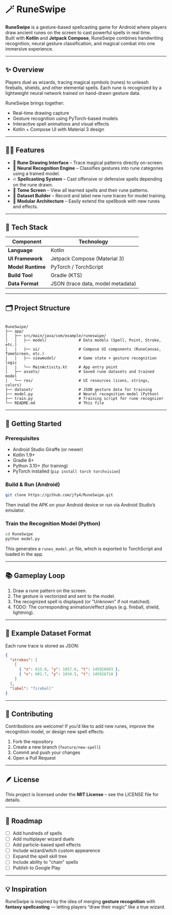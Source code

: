 # 🪄 RuneSwipe

**RuneSwipe** is a gesture-based spellcasting game for Android where players draw ancient runes on the screen to cast powerful spells in real time.  
Built with **Kotlin** and **Jetpack Compose**, RuneSwipe combines handwriting recognition, neural gesture classification, and magical combat into one immersive experience.

---

## ✨ Overview

Players duel as wizards, tracing magical symbols (runes) to unleash fireballs, shields, and other elemental spells. Each rune is recognized by a lightweight neural network trained on hand-drawn gesture data.

RuneSwipe brings together:
- Real-time drawing capture
- Gesture recognition using PyTorch-based models
- Interactive spell animations and visual effects
- Kotlin + Compose UI with Material 3 design

---

## 🧙‍♂️ Features

- 🎨 **Rune Drawing Interface** – Trace magical patterns directly on-screen.  
- 🧠 **Neural Recognition Engine** – Classifies gestures into rune categories using a trained model.  
- 🔥 **Spellcasting System** – Cast offensive or defensive spells depending on the rune drawn.  
- 📜 **Tome Screen** – View all learned spells and their rune patterns.  
- 💾 **Dataset Builder** – Record and label new rune traces for model training.  
- 🧩 **Modular Architecture** – Easily extend the spellbook with new runes and effects.  

---

## 🧰 Tech Stack

| Component | Technology |
|------------|-------------|
| **Language** | Kotlin |
| **UI Framework** | Jetpack Compose (Material 3) |
| **Model Runtime** | PyTorch / TorchScript |
| **Build Tool** | Gradle (KTS) |
| **Data Format** | JSON (trace data, model metadata) |

---

## 🗂️ Project Structure

```

RuneSwipe/
├── app/
│   ├── src/main/java/com/example/runeswipe/
│   │   ├── model/              # Data models (Spell, Point, Stroke, etc.)
│   │   ├── ui/                 # Compose UI components (RuneCanvas, TomeScreen, etc.)
│   │   ├── viewmodel/          # Game state + gesture recognition logic
│   │   └── MainActivity.kt     # App entry point
│   ├── assets/                 # Saved rune datasets and trained model
│   └── res/                    # UI resources (icons, strings, colors)
├── dataset/                    # JSON gesture data for training
├── model.py                    # Neural recognition model (Python)
├── train.py                    # Training script for rune recognizer
└── README.md                   # This file

````

---

## 🚀 Getting Started

### Prerequisites
- Android Studio Giraffe (or newer)
- Kotlin 1.9+
- Gradle 8+
- Python 3.10+ (for training)
- PyTorch installed (`pip install torch torchvision`)

### Build & Run (Android)
```bash
git clone https://github.com/jfy4/RuneSwipe.git
````

Then install the APK on your Android device or run via Android Studio’s emulator.

### Train the Recognition Model (Python)

```bash
cd RuneSwipe
python model.py
```

This generates a `runes_model.pt` file, which is exported to TorchScript and loaded in the app.

---

## 📚 Gameplay Loop

1. Draw a rune pattern on the screen.
2. The gesture is vectorized and sent to the model.
3. The recognized spell is displayed (or "Unknown" if not matched).
4. TODO: The corresponding animation/effect plays (e.g. fireball, shield, lightning).

---

## 🧪 Example Dataset Format

Each rune trace is stored as JSON:

```json
{
  "strokes": [
    [
      { "x": 615.8, "y": 1057.6, "t": 145926693 },
      { "x": 601.7, "y": 1034.5, "t": 145926710 }
    ]
  ],
  "label": "fireball"
}
```

---

## 🤝 Contributing

Contributions are welcome!
If you’d like to add new runes, improve the recognition model, or design new spell effects:

1. Fork the repository
2. Create a new branch (`feature/new-spell`)
3. Commit and push your changes
4. Open a Pull Request

---

## 🪶 License

This project is licensed under the **MIT License** – see the LICENSE file for details.

---

## 🧭 Roadmap

* [ ] Add hundreds of spells
* [ ] Add multiplayer wizard duels
* [ ] Add particle-based spell effects
* [ ] Include wizard/witch custom appearence
* [ ] Expand the spell skill tree
* [ ] Include ability to "chain" spells
* [ ] Publish to Google Play

---

## 💡 Inspiration

RuneSwipe is inspired by the idea of merging **gesture recognition** with **fantasy spellcasting** — letting players “draw their magic” like a true wizard.
